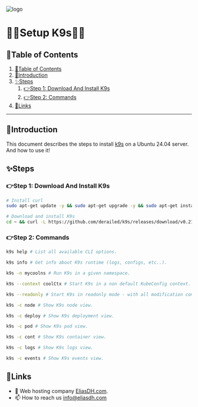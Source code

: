 ![logo](https://eliasdh.com/assets/media/images/logo-github.png)
# 💙🤍Setup K9s🤍💙

## 📘Table of Contents

1. [📘Table of Contents](#📘table-of-contents)
2. [🖖Introduction](#🖖introduction)
3. [✨Steps](#✨steps)
    1. [👉Step 1: Download And Install K9s](#👉step-1-download-and-install-K9s)
    2. [👉Step 2: Commands](#👉step-2-commands)
4. [🔗Links](#🔗links)

---

## 🖖Introduction

This document describes the steps to install [k9s](https://github.com/derailed/k9s) on a Ubuntu 24.04 server. And how to use it!

## ✨Steps

### 👉Step 1: Download And Install K9s

```bash
# Install curl
sudo apt-get update -y && sudo apt-get upgrade -y && sudo apt-get install -y curl

# Download and install K9s
cd ~ && curl -L https://github.com/derailed/k9s/releases/download/v0.21.4/k9s_Linux_x86_64.tar.gz -o k9s && tar -xf k9s && sudo chmod +x k9s && sudo mv ./k9s /usr/local/bin/k9s
```

### 👉Step 2: Commands

```bash
k9s help # List all available CLI options.

k9s info # Get info about K9s runtime (logs, configs, etc..).

k9s -n mycoolns # Run K9s in a given namespace.

k9s --context coolCtx # Start K9s in a non default KubeConfig context.

k9s --readonly # Start K9s in readonly mode - with all modification commands disabled.

k9s -c node # Show K9s node view.

k9s -c deploy # Show K9s deployment view.

k9s -c pod # Show K9s pod view.

k9s -c cont # Show K9s container view.

k9s -c logs # Show K9s logs view.

k9s -c events # Show K9s events view.
```

## 🔗Links
- 👯 Web hosting company [EliasDH.com](https://eliasdh.com).
- 📫 How to reach us info@eliasdh.com